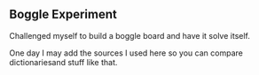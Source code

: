## Boggle Experiment

Challenged myself to build a boggle board and have it solve itself.

One day I may add the sources I used here so you can compare dictionariesand stuff like that.

